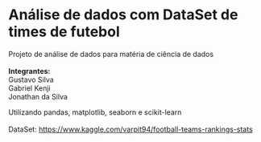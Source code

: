 # Análise de dados com DataSet de times de futebol
Projeto de análise de dados para matéria de ciência de dados <br><br>
**Integrantes:**<br>
Gustavo Silva <br>
Gabriel Kenji<br>
Jonathan da Silva<br>

Utilizando pandas, matplotlib, seaborn e scikit-learn <br><br>
DataSet: https://www.kaggle.com/varpit94/football-teams-rankings-stats

